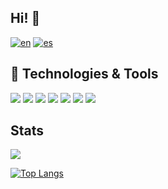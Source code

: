 ## Hi! 👋

[![en](https://img.shields.io/badge/english-blue.svg)](https://github.com/gvillo/gvillo/blob/main/README.md)
[![es](https://img.shields.io/badge/español-yellow.svg)](https://github.com/gvillo/gvillo/blob/main/README.es.md)

## 🔧 Technologies & Tools
![](https://img.shields.io/badge/Code-Typescript-informational?style=flat&logo=typescript&logoColor=white&color=orange)
![](https://img.shields.io/badge/Code-React-informational?style=flat&logo=react&logoColor=white&color=orange)
![](https://img.shields.io/badge/Shell-Bash-informational?style=flat&logo=gnu-bash&logoColor=white&color=2bbc8a)
![](https://img.shields.io/badge/Tools-PostgreSQL-informational?style=flat&logo=postgresql&logoColor=white&color=yellow)
![](https://img.shields.io/badge/Tools-Docker-informational?style=flat&logo=docker&logoColor=white&color=yellow)
![](https://img.shields.io/badge/Cloud-AWS-informational?style=flat&logo=amazonwebservices&logoColor=white&color=blueviolet)
![](https://img.shields.io/badge/Cloud-Azure-informational?style=flat&logo=azure&logoColor=white&color=blueviolet)

## Stats
![](https://komarev.com/ghpvc/?username=gvillo&color=brightgreen)

[![Top Langs](https://github-readme-stats-rouge-six-99.vercel.app/api/top-langs/?username=gvillo&layout=compact&theme=transparent&langs_count=8&count_private=true)](https://github.com/anuraghazra/github-readme-stats)

